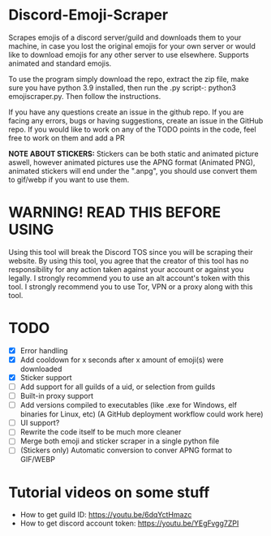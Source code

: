 # Discord-Emoji-Scraper
Scrapes emojis of a discord server/guild and downloads them to your machine, in case you lost the original emojis for your own server or would like to download emojis for any other server to use elsewhere. Supports animated and standard emojis.

To use the program simply download the repo, extract the zip file, make sure you have python 3.9 installed, then run the .py script-: python3 emojiscraper.py. Then follow the instructions.

If you have any questions create an issue in the github repo.
If you are facing any errors, bugs or having suggestions, create an issue in the GitHub repo.
If you would like to work on any of the TODO points in the code, feel free to work on them and add a PR

**NOTE ABOUT STICKERS:** Stickers can be both static and animated picture aswell, however animated pictures use the APNG format (Animated PNG), animated stickers will end under the ".anpg", you should use convert them to gif/webp if you want to use them.

# WARNING! READ THIS BEFORE USING
Using this tool will break the Discord TOS since you will be scraping their website.
By using this tool, you agree that the creator of this tool has no responsibility for any action taken
against your account or against you legally.
I strongly recommend you to use an alt account's token with this tool.
I strongly recommend you to use Tor, VPN or a proxy along with this tool.

# TODO
- [x] Error handling
- [x] Add cooldown for x seconds after x amount of emoji(s) were downloaded
- [x] Sticker support
- [ ] Add support for all guilds of a uid, or selection from guilds
- [ ] Built-in proxy support
- [ ] Add versions compiled to executables (like .exe for Windows, elf binaries for Linux, etc) (A GitHub deployment workflow could work here)
- [ ] UI support?
- [ ] Rewrite the code itself to be much more cleaner
- [ ] Merge both emoji and sticker scraper in a single python file
- [ ] (Stickers only) Automatic conversion to conver APNG format to GIF/WEBP

# Tutorial videos on some stuff
- How to get guild ID: https://youtu.be/6dqYctHmazc
- How to get discord account token: https://youtu.be/YEgFvgg7ZPI
